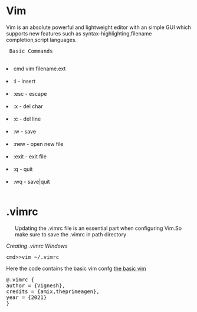 <h1>Vim</h1>
<p>Vim is an absolute powerful and lightweight editor with an simple GUI which supports new features such as syntax-highlighting,filename completion,script languages.</p>
<pre> Basic Commands </pre>
<br><li> cmd vim filename.ext</li>
<br><li> :i - insert </li>
<br><li> :esc - escape </li>
<br><li> :x - del char </li>
<br><li> :c - del line </li>
<br><li> :w - save </li>
<br><li> :new - open new file </li> 
<br><li> :exit - exit file </li>
<br><li> :q - quit </li>
<br><li> :wq - save|quit </li>
<br>
<h1>.vimrc</h1>
<ul>Updating the .vimrc file is an essential part when 
configuring Vim.So make sure to save the .vimrc in path 
directory</ul>
<i>Creating .vimrc Windows</i>
<pre>cmd>>vim ~/.vimrc</pre>
<p>Here the code contains the basic vim confg <a href="https://github.com/amix/vimrc/blob/master/vimrcs/basic.vim">the basic vim</a>
<pre>
@.vimrc {
author = {Vignesh},
credits = {amix,theprimeagen},
year = {2021}
}

